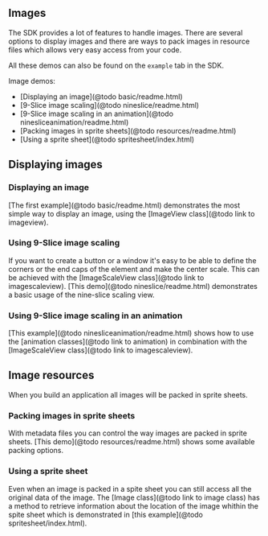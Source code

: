 ## Images

The SDK provides a lot of features to handle images. There are several options
to display images and there are ways to pack images in resource files which allows
very easy access from your code.

All these demos can also be found on the `example` tab in the SDK.

Image demos:
- [Displaying an image](@todo basic/readme.html)
- [9-Slice image scaling](@todo nineslice/readme.html)
- [9-Slice image scaling in an animation](@todo ninesliceanimation/readme.html)
- [Packing images in sprite sheets](@todo resources/readme.html)
- [Using a sprite sheet](@todo spritesheet/index.html)

## Displaying images

### Displaying an image

[The first example](@todo basic/readme.html) demonstrates the most simple way to display
an image, using the [ImageView class](@todo link to imageview).

### Using 9-Slice image scaling

If you want to create a button or a window it's easy to be able to define
the corners or the end caps of the element and make the center scale. This
can be achieved with the [ImageScaleView class](@todo link to imagescaleview).
[This demo](@todo nineslice/readme.html) demonstrates a basic usage of the
nine-slice scaling view.

### Using 9-Slice image scaling in an animation

[This example](@todo ninesliceanimation/readme.html) shows how to use the
[animation classes](@todo link to animation) in combination with the
[ImageScaleView class](@todo link to imagescaleview).

## Image resources

When you build an application all images will be packed in sprite sheets.

### Packing images in sprite sheets

With metadata files you can control the way images are packed in sprite sheets.
[This demo](@todo resources/readme.html) shows some available packing options.

### Using a sprite sheet

Even when an image is packed in a spite sheet you can still access all the original
data of the image. The [Image class](@todo link to image class) has a method to
retrieve information about the location of the image whithin the spite sheet which
is demonstrated in [this example](@todo spritesheet/index.html).

